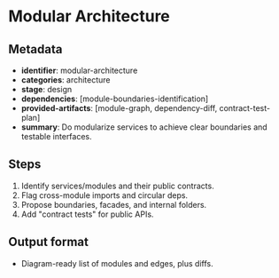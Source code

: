 # Modular Architecture

## Metadata

- **identifier**: modular-architecture
- **categories**: architecture
- **stage**: design
- **dependencies**: [module-boundaries-identification]
- **provided-artifacts**: [module-graph, dependency-diff, contract-test-plan]
- **summary**: Do modularize services to achieve clear boundaries and testable interfaces.

## Steps

1. Identify services/modules and their public contracts.
2. Flag cross-module imports and circular deps.
3. Propose boundaries, facades, and internal folders.
4. Add "contract tests" for public APIs.

## Output format

- Diagram-ready list of modules and edges, plus diffs.
